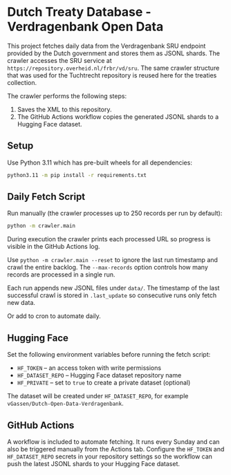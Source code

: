 # Dutch Treaty Database - Verdragenbank Open Data

This project fetches daily data from the Verdragenbank SRU endpoint provided by the Dutch government and stores them as JSONL shards. The crawler accesses the SRU service at `https://repository.overheid.nl/frbr/vd/sru`. The same crawler structure that was used for the Tuchtrecht repository is reused here for the treaties collection.

The crawler performs the following steps:

1. Saves the XML to this repository.
2. The GitHub Actions workflow copies the generated JSONL shards to a Hugging Face dataset.

## Setup

Use Python 3.11 which has pre-built wheels for all dependencies:

```bash
python3.11 -m pip install -r requirements.txt
```

## Daily Fetch Script

Run manually (the crawler processes up to 250 records per run by default):

```bash
python -m crawler.main
```

During execution the crawler prints each processed URL so progress is visible in
the GitHub Actions log.

Use `python -m crawler.main --reset` to ignore the last run timestamp and crawl the
entire backlog. The `--max-records` option controls how many records are
processed in a single run.

Each run appends new JSONL files under `data/`. The timestamp of the last
successful crawl is stored in `.last_update` so consecutive runs only fetch new
data.

Or add to cron to automate daily.

## Hugging Face

Set the following environment variables before running the fetch script:

* `HF_TOKEN` – an access token with write permissions
* `HF_DATASET_REPO` – Hugging Face dataset repository name
* `HF_PRIVATE` – set to `true` to create a private dataset (optional)

The dataset will be created under `HF_DATASET_REPO`, for example
`vGassen/Dutch-Open-Data-Verdragenbank`.

## GitHub Actions

A workflow is included to automate fetching. It runs every Sunday and can also
be triggered manually from the Actions tab. Configure the `HF_TOKEN` and
`HF_DATASET_REPO` secrets in your repository settings so the workflow can push
the latest JSONL shards to your Hugging Face dataset.
